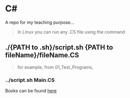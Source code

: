 # C#
A repo for my teaching purpose...


> In Linux you can run any .CS file using the command

## ./{PATH to .sh}/script.sh {PATH to fileName}/fileName.CS

> for example, from 01_Test_Programs, 
### ../script.sh Main.CS

Books can be found [here](https://drive.google.com/drive/folders/1AB8VFnfgzv_EJ1Bidj8M40bmoudI5Nf1?usp=sharing)
